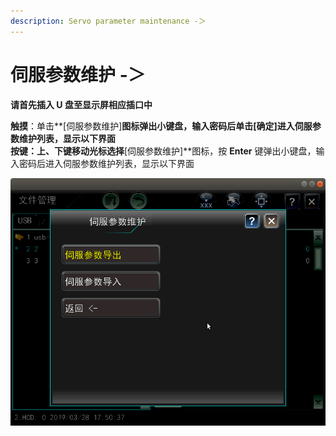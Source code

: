 ```yaml
---
description: Servo parameter maintenance -＞
---
```


# 伺服参数维护 -＞

**请首先插入 U 盘至显示屏相应插口中** 

**触摸**：单击**\[伺服参数维护\]**图标弹出小键盘，输入密码后单击\[确定\]进入伺服参数维护列表，显示以下界面  
**按键**：上、下键移动光标选择**\[伺服参数维护\]**图标，按 **Enter** 键弹出小键盘，输入密码后进入伺服参数维护列表，显示以下界面

![](../../../.gitbook/assets/si-fu-can-shu-wei-hu%20%281%29.png)

